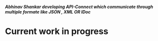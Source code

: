 #  <h5>Abhinav Shankar developing API-Connect which communicate through multiple formate like JSON , XML OR IDoc <h5>

# <h1> Current work in progress </h1>
